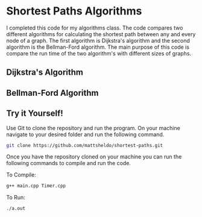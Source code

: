 # Shortest Paths Algorithms

I completed this code for my algorithms class. The code compares two different algorithms for calculating the shortest path between any and every node of a graph. The first algorithm is Dijkstra's algorithm and the second algorithm is the Bellman-Ford algorithm. The main purpose of this code is compare the run time of the two algorithm's with different sizes of graphs.

## Dijkstra's Algorithm

## Bellman-Ford Algorithm

## Try it Yourself!

Use Git to clone the repository and run the program. On your machine navigate to your desired folder and run the following command.

```bash
git clone https://github.com/mattsheldo/shortest-paths.git
```

Once you have the repository cloned on your machine you can run the following commands to compile and run the code.

To Compile:
```bash
g++ main.cpp Timer.cpp
```
To Run:
```bash
./a.out
```
